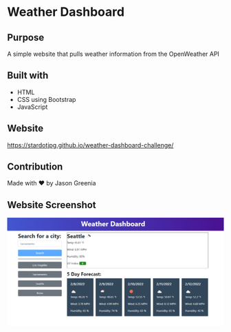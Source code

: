 # Weather Dashboard

## Purpose
A simple website that pulls weather information from the OpenWeather API

## Built with
* HTML
* CSS using Bootstrap
* JavaScript

## Website
https://stardotjpg.github.io/weather-dashboard-challenge/

## Contribution
Made with ❤️ by Jason Greenia

## Website Screenshot
![Website Screenshot](/assets/img/screenshot.png?raw=true)

